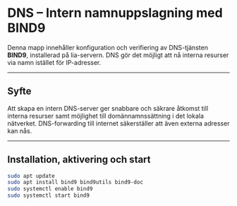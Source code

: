 # DNS – Intern namnuppslagning med BIND9

Denna mapp innehåller konfiguration och verifiering av DNS-tjänsten **BIND9**, installerad på lia-servern. DNS gör det möjligt att nå interna resurser via namn istället för IP-adresser.

---

## Syfte

Att skapa en intern DNS-server ger snabbare och säkrare åtkomst till interna resurser samt möjlighet till domännamnssättning i det lokala nätverket. DNS-forwarding till internet säkerställer att även externa adresser kan nås.

---

## Installation, aktivering och start

```bash
sudo apt update
sudo apt install bind9 bind9utils bind9-doc
sudo systemctl enable bind9
sudo systemctl start bind9
```
